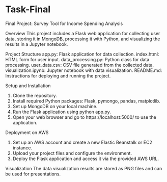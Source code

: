 # Task-Final
Final Project: Survey Tool for Income Spending Analysis

Overview
This project includes a Flask web application for collecting user data, storing it in MongoDB, processing it with Python, and visualizing the results in a Jupyter notebook.

Project Structure
 app.py: Flask application for data collection.
 index.html: HTML form for user input.
 data_processing.py: Python class for data processing.
 user_data.csv: CSV file generated from the collected data.
 visualization.ipynb: Jupyter notebook with data visualization.
 README.md: Instructions for deploying and running the project.

 Setup and Installation
1. Clone the repository.
2. Install required Python packages: Flask, pymongo, pandas, matplotlib.
3. Set up MongoDB on your local machine.
4. Run the Flask application using python app.py.
5. Open your web browser and go to https://localhost:5000/ to use the application.

Deployment on AWS
1. Set up an AWS account and create a new Elastic Beanstalk or EC2 instance.
2. Upload your project files and configure the environment.
3. Deploy the Flask application and access it via the provided AWS URL.

Visualization
The data visualization results are stored as PNG files and can be used for presentations.
